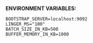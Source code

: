 **ENVIRONMENT VARIABLES:**

    BOOTSTRAP_SERVER=localhost:9092
    LINGER_MS="100"
    BATCH_SIZE_IN_KB=500
    BUFFER_MEMORY_IN_KB=1000